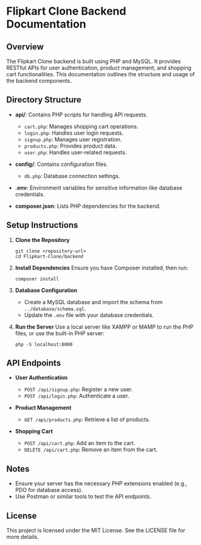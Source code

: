 # Flipkart Clone Backend Documentation

## Overview
The Flipkart Clone backend is built using PHP and MySQL. It provides RESTful APIs for user authentication, product management, and shopping cart functionalities. This documentation outlines the structure and usage of the backend components.

## Directory Structure
- **api/**: Contains PHP scripts for handling API requests.
  - `cart.php`: Manages shopping cart operations.
  - `login.php`: Handles user login requests.
  - `signup.php`: Manages user registration.
  - `products.php`: Provides product data.
  - `user.php`: Handles user-related requests.

- **config/**: Contains configuration files.
  - `db.php`: Database connection settings.

- **.env**: Environment variables for sensitive information like database credentials.

- **composer.json**: Lists PHP dependencies for the backend.

## Setup Instructions
1. **Clone the Repository**
   ```
   git clone <repository-url>
   cd Flipkart-Clone/backend
   ```

2. **Install Dependencies**
   Ensure you have Composer installed, then run:
   ```
   composer install
   ```

3. **Database Configuration**
   - Create a MySQL database and import the schema from `../database/schema.sql`.
   - Update the `.env` file with your database credentials.

4. **Run the Server**
   Use a local server like XAMPP or MAMP to run the PHP files, or use the built-in PHP server:
   ```
   php -S localhost:8000
   ```

## API Endpoints
- **User Authentication**
  - `POST /api/signup.php`: Register a new user.
  - `POST /api/login.php`: Authenticate a user.

- **Product Management**
  - `GET /api/products.php`: Retrieve a list of products.

- **Shopping Cart**
  - `POST /api/cart.php`: Add an item to the cart.
  - `DELETE /api/cart.php`: Remove an item from the cart.

## Notes
- Ensure your server has the necessary PHP extensions enabled (e.g., PDO for database access).
- Use Postman or similar tools to test the API endpoints.

## License
This project is licensed under the MIT License. See the LICENSE file for more details.